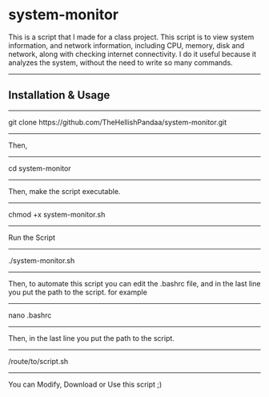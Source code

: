 # system-monitor

This is a script that I made for a class project. This script is to view system information, and network information, including CPU, memory, disk and network, along with checking internet connectivity. I do it useful because it analyzes the system, without the need to write so many commands.

<hr></hr>
<h2>Installation & Usage</h2>
<hr></hr>
git clone https://github.com/TheHellishPandaa/system-monitor.git
<hr></hr>
Then, 
<hr></hr>
cd system-monitor
<hr></hr>
Then, make the script executable.
<hr></hr>
chmod +x system-monitor.sh
<hr></hr>
Run the Script
<hr></hr>
./system-monitor.sh
<hr></hr>
Then, to automate this script you can edit the .bashrc file, and in the last line you put the path to the script. for example
<hr></hr>
nano .bashrc
<hr></hr>
Then, in the last line you put the path to the script.
<hr></hr>
/route/to/script.sh
<hr></hr>

You can Modify, Download or Use this script ;)
